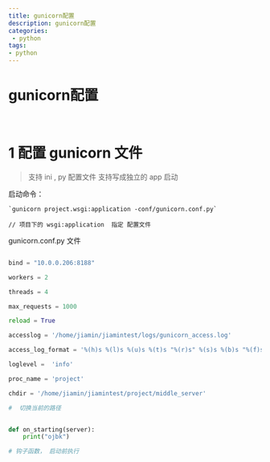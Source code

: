```yaml
---
title: gunicorn配置
description: gunicorn配置
categories:
 - python
tags:
- python
---
```



# gunicorn配置

<br>


# 1  配置 gunicorn 文件

> 支持 ini , py 配置文件
> 支持写成独立的 app 启动


启动命令：
    
    `gunicorn project.wsgi:application -conf/gunicorn.conf.py`
    
    // 项目下的 wsgi:application  指定 配置文件
    
    
gunicorn.conf.py 文件

```python

bind = "10.0.0.206:8188"

workers = 2

threads = 4

max_requests = 1000

reload = True

accesslog = '/home/jiamin/jiamintest/logs/gunicorn_access.log'

access_log_format = '%(h)s %(l)s %(u)s %(t)s "%(r)s" %(s)s %(b)s "%(f)s" "%(a)s"'

loglevel =  'info'

proc_name = 'project'

chdir = '/home/jiamin/jiamintest/project/middle_server'

#  切换当前的路径 


def on_starting(server):
    print("ojbk")

# 钩子函数， 启动前执行


```





